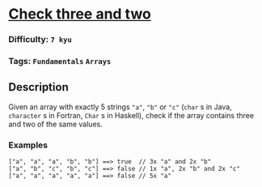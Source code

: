 # [Check three and two](https://www.codewars.com/kata/5a9e86705ee396d6be000091)

### Difficulty: `7 kyu`

### Tags: `Fundamentals` `Arrays`

## Description

Given an array with exactly 5 strings `"a"`, `"b"` or `"c"` (`char` s in Java, `character` s in Fortran, `Char` s in Haskell), check if the array contains three and two of the same values.

### Examples

```
["a", "a", "a", "b", "b"] ==> true  // 3x "a" and 2x "b"
["a", "b", "c", "b", "c"] ==> false // 1x "a", 2x "b" and 2x "c"
["a", "a", "a", "a", "a"] ==> false // 5x "a"
```